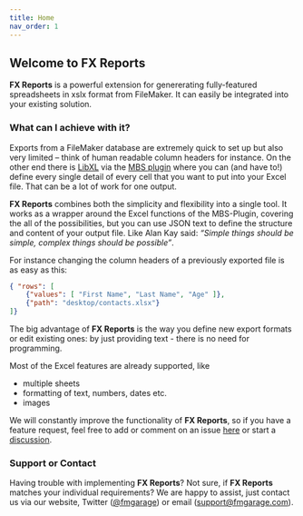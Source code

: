 ```yaml
---
title: Home
nav_order: 1
---
```


## Welcome to FX Reports

**FX Reports** is a powerful extension for genererating fully-featured spreadsheets in xslx format from FileMaker. It can easily be integrated into your existing solution.

### What can I achieve with it?

Exports from a FileMaker database are extremely quick to set up but also very limited – think of human readable column headers for instance. On the other end there is [LibXL](https://www.libxl.com) via the [MBS plugin](https://www.mbsplugins.eu/component_XL.shtml) where you can (and have to!) define every single detail of every cell that you want to put into your Excel file. That can be a lot of work for one output.

**FX Reports** combines both the simplicity and flexibility into a single tool. It works as a wrapper around the Excel functions of the MBS-Plugin, covering the all of the possibilities, but you can use JSON text to define the structure and content of your output file. Like Alan Kay said: *“Simple things should be simple, complex things should be possible”*.

For instance changing the column headers of a previously exported file is as easy as this:

```json
{ "rows": [
    {"values": [ "First Name", "Last Name", "Age" ]},
    {"path": "desktop/contacts.xlsx"}
]}
```

The big advantage of **FX Reports** is the way you define new export formats or edit existing ones: by just providing text - there is no need for programming.

Most of the Excel features are already supported, like

- multiple sheets
- formatting of text, numbers, dates etc.
- images

We will constantly improve the functionality of **FX Reports**, so if you have a feature request, feel free to add or comment on an issue [here](https://github.com/fmgarage/fx-reports/labels/enhancement) or start a [discussion](https://github.com/fmgarage/fx-reports/discussions).

### Support or Contact

Having trouble with implementing **FX Reports**? Not sure, if **FX Reports** matches your individual requirements? We are happy to assist, just contact us via our website, Twitter ([@fmgarage](https://twitter.com/fmgarage)) or email (support@fmgarage.com).
